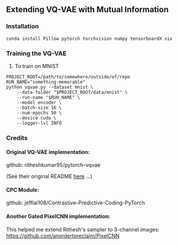 ## Extending VQ-VAE with Mutual Information




### Installation
``` 
conda install Pillow pytorch torchvision numpy tensorboardX six
```
### Training the VQ-VAE
1. To train on MNIST
```
PROJECT_ROOT=/path/to/somewhere/outside/of/repo
RUN_NAME="something-memorable"
python vqvae.py --dataset mnist \
    --data-folder "$PROJECT_ROOT/data/mnist" \
    --run-name "$RUN_NAME" \
    --model encoder \
    --batch-size 16 \
    --num-epochs 50 \
    --device cuda \
    --logger-lvl INFO
```

### Credits

#### Original VQ-VAE implementation:
github: ritheshkumar95/pytorch-vqvae 

(See their original README [here]([README_OLD.md) ...)

#### CPC Module:
github: jefflai108/Contrastive-Predictive-Coding-PyTorch

#### Another Gated PixelCNN implementation:
This helped me extend Rithesh's sampler to 3-channel images:
https://github.com/anordertoreclaim/PixelCNN